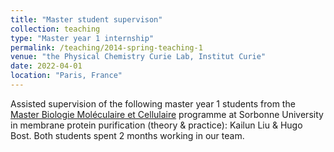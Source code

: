 ```yaml
---
title: "Master student supervison"
collection: teaching
type: "Master year 1 internship"
permalink: /teaching/2014-spring-teaching-1
venue: "the Physical Chemistry Curie Lab, Institut Curie"
date: 2022-04-01
location: "Paris, France"
---
```


Assisted supervision of the following master year 1 students from the [Master Biologie Moléculaire et Cellulaire](https://sciences.sorbonne-universite.fr/formation-sciences/offre-de-formation/masters/master-biologie-moleculaire-et-cellulaire-bmc) programme at Sorbonne University in membrane protein purification (theory & practice): Kailun Liu & Hugo Bost. Both students spent 2 months working in our team.
